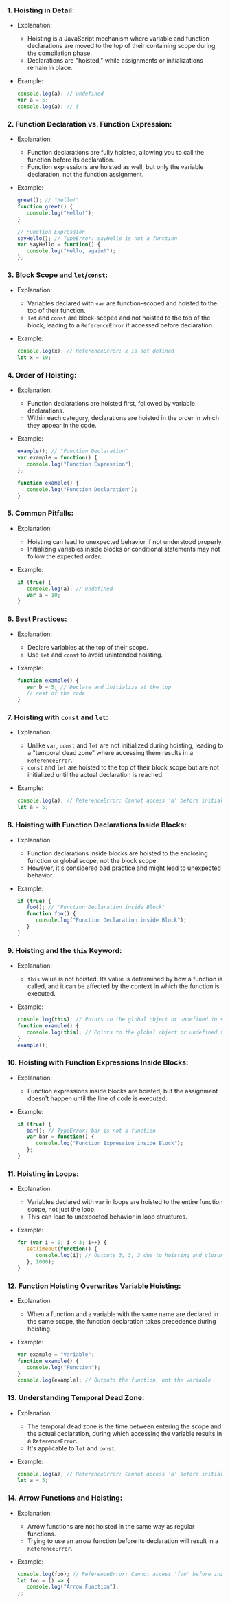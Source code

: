 ### 1\. Hoisting in Detail:

-   Explanation:

    -   Hoisting is a JavaScript mechanism where variable and function declarations are moved to the top of their containing scope during the compilation phase.
    -   Declarations are "hoisted," while assignments or initializations remain in place.
-   Example:

    

    ```javascript
    console.log(a); // undefined
    var a = 5;
    console.log(a); // 5
    ```

### 2\. Function Declaration vs. Function Expression:

-   Explanation:

    -   Function declarations are fully hoisted, allowing you to call the function before its declaration.
    -   Function expressions are hoisted as well, but only the variable declaration, not the function assignment.
-   Example:

     

    ```javascript
    greet(); // "Hello!"
    function greet() {
       console.log("Hello!");
    }

    // Function Expression
    sayHello(); // TypeError: sayHello is not a function
    var sayHello = function() {
       console.log("Hello, again!");
    };
    ```

### 3\. Block Scope and `let`/`const`:

-   Explanation:

    -   Variables declared with `var` are function-scoped and hoisted to the top of their function.
    -   `let` and `const` are block-scoped and not hoisted to the top of the block, leading to a `ReferenceError` if accessed before declaration.
-   Example:

     

    ```javascript
    console.log(x); // ReferenceError: x is not defined
    let x = 10;
    ```

### 4\. Order of Hoisting:

-   Explanation:

    -   Function declarations are hoisted first, followed by variable declarations.
    -   Within each category, declarations are hoisted in the order in which they appear in the code.
-   Example:

     

    ```javascript
    example(); // "Function Declaration"
    var example = function() {
       console.log("Function Expression");
    };

    function example() {
       console.log("Function Declaration");
    }
    ```

### 5\. Common Pitfalls:

-   Explanation:

    -   Hoisting can lead to unexpected behavior if not understood properly.
    -   Initializing variables inside blocks or conditional statements may not follow the expected order.
-   Example:

     

    ```javascript
    if (true) {
       console.log(a); // undefined
       var a = 10;
    }
    ```

### 6\. Best Practices:

-   Explanation:

    -   Declare variables at the top of their scope.
    -   Use `let` and `const` to avoid unintended hoisting.
-   Example:

     

    ```javascript
    function example() {
       var b = 5; // Declare and initialize at the top
       // rest of the code
    }
    ```


### 7\. Hoisting with `const` and `let`:

-   Explanation:

    -   Unlike `var`, `const` and `let` are not initialized during hoisting, leading to a "temporal dead zone" where accessing them results in a `ReferenceError`.
    -   `const` and `let` are hoisted to the top of their block scope but are not initialized until the actual declaration is reached.
-   Example:

     

    ```javascript
    console.log(a); // ReferenceError: Cannot access 'a' before initialization
    let a = 5;
    ```

### 8\. Hoisting with Function Declarations Inside Blocks:

-   Explanation:

    -   Function declarations inside blocks are hoisted to the enclosing function or global scope, not the block scope.
    -   However, it's considered bad practice and might lead to unexpected behavior.
-   Example:

     

    ```javascript
    if (true) {
       foo(); // "Function Declaration inside Block"
       function foo() {
          console.log("Function Declaration inside Block");
       }
    }
    ```

### 9\. Hoisting and the `this` Keyword:

-   Explanation:

    -   `this` value is not hoisted. Its value is determined by how a function is called, and it can be affected by the context in which the function is executed.
-   Example:

     

    ```javascript
    console.log(this); // Points to the global object or undefined in strict mode
    function example() {
       console.log(this); // Points to the global object or undefined in strict mode
    }
    example();
    ```

### 10\. Hoisting with Function Expressions Inside Blocks:

-   Explanation:

    -   Function expressions inside blocks are hoisted, but the assignment doesn't happen until the line of code is executed.
-   Example:

     

    ```javascript
    if (true) {
       bar(); // TypeError: bar is not a function
       var bar = function() {
          console.log("Function Expression inside Block");
       };
    }
    ```

### 11\. Hoisting in Loops:

-   Explanation:

    -   Variables declared with `var` in loops are hoisted to the entire function scope, not just the loop.
    -   This can lead to unexpected behavior in loop structures.
-   Example:

     

    ```javascript
    for (var i = 0; i < 3; i++) {
       setTimeout(function() {
          console.log(i); // Outputs 3, 3, 3 due to hoisting and closure
       }, 1000);
    }
    ```

### 12\. Function Hoisting Overwrites Variable Hoisting:

-   Explanation:

    -   When a function and a variable with the same name are declared in the same scope, the function declaration takes precedence during hoisting.
-   Example:

     

    ```javascript
    var example = "Variable";
    function example() {
       console.log("Function");
    }
    console.log(example); // Outputs the function, not the variable
    ```

### 13\. Understanding Temporal Dead Zone:

-   Explanation:

    -   The temporal dead zone is the time between entering the scope and the actual declaration, during which accessing the variable results in a `ReferenceError`.
    -   It's applicable to `let` and `const`.
-   Example:

     

    ```javascript
    console.log(a); // ReferenceError: Cannot access 'a' before initialization
    let a = 5;
    ```

### 14\. Arrow Functions and Hoisting:

-   Explanation:

    -   Arrow functions are not hoisted in the same way as regular functions.
    -   Trying to use an arrow function before its declaration will result in a `ReferenceError`.
-   Example:

     

    ```javascript
    console.log(foo); // ReferenceError: Cannot access 'foo' before initialization
    let foo = () => {
       console.log("Arrow Function");
    };
    ```